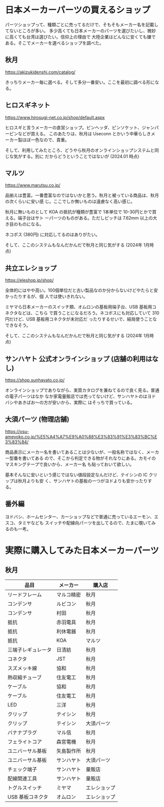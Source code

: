 # 日本メーカーパーツの買えるショップ

パーツショップって、種類ごとに売ってるだけで、そもそもメーカー名を記載してないところが多い。
多少高くても日本メーカーのパーツを選びたいし、微妙に高くても台湾は選びたい。信仰上の理由で
大陸企業はどんなに安くても嫌である。そこでメーカーを選べるショップを調べた。

## 秋月 

https://akizukidenshi.com/catalog/

きっちりメーカー毎に選べる。そして多分一番安い。ここを最初に調べる形になる。

## ヒロスギネット 

https://www.hirosugi-net.co.jp/shop/default.aspx

ヒロスギと言うメーカーの直営ショップ。ピンヘッダ、ピンソケット、ジャンパーピンなどが買える。
このあたりは、秋月は Useconn とかいう中華らしきメーカー製ほぼ一色なので、貴重。

そして、利用してみたところ、どうやら秋月のオンラインショップシステムと同じな気がする。別に
だからどうということではないが (2024.01 時点)

## マルツ 

https://www.marutsu.co.jp/

品揃えは豊富。一番豊富なのではないかと思う。秋月と被っている商品は、秋月の次くらいに安い感
じ。ここでしか無いものは遠慮なく高い感じ。

秋月に無いものとして KOA の抵抗が種類が豊富で 1本単位で 10-30円とかで買える。端子台はサト
ーパーツのものがある。ただしピッチは 7.62mm 以上の大き目のものになる。

ネコポス (380円) に対応してるのはありがたい。

そして、ここのシステムもなんだかんだで秋月と同じ気がする (2024年 1月時点)

## 共立エレショップ 

https://eleshop.jp/shop/

全体的にはやや高い。100個単位だと古い製品なのか分からないけどやたらと安かったりするが、個
人では使いきれない。

ミヤマら日本メーカーのスイッチ類、オムロンの基板用端子台、USB 基板用コネクタなどは、こちら
で買うことになるだろう。ネコポスにも対応していて 310円だけど、USB 基板用コネクタが未対応だ
ったりするせいで、結局使うことなできなそう。

そして、ここのシステムもなんだかんだで秋月と同じ気がする (2024年 1月時点)

## サンハヤト 公式オンラインショップ (店舗の利用はなし)

https://shop.sunhayato.co.jp/

オンラインショップでありながら、実質カタログを兼ねてるので良く見る。普通の電子パーツはなか
なか家電量販店では売ってないけど、サンハヤトのはヨドバシやあきばお〜の方が安いから、実際に
はそっちで買っている。

## 大須パーツ (物理店舗)

https://osu-ameyoko.co.jp/%E5%A4%A7%E9%A0%88%E3%83%91%E3%83%BC%E3%83%84/

商品表示にメーカー名を書いてあることは少ないが、一般名称ではなく、メーカー型番を書いてある
ので、そこから判定できる物がそれなりにある。カモイのマスキングテープで良いから、メーカー名
も貼っておいて欲しい。

基本そんなに安いという感じではない値段設定なんだけど、テイシンの IC クリップは秋月よりも安
く、サンハヤトの基板の一つがヨドよりも安かったりする。

## 番外編

ヨドバシ、ホームセンター、カーショップなどで普通に売っているエーモン、エスコ、タミヤなども
スイッチや配線向パーツを出してるので、たまに覗いてみるのも一考。

# 実際に購入してみた日本メーカーパーツ

## 秋月

| 品目                | メーカー   | 購入店      |
| ---                 | ---        | ---         |
| リードフレーム      | マルコ精密 | 秋月        |
| コンデンサ          | ルビコン   | 秋月        |
| コンデンサ          | 村田       | 秋月        |
| 抵抗                | 赤羽電具   | 秋月        |
| 抵抗                | 利休電器   | 秋月        |
| 抵抗                | KOA        | マルツ      |
| 三端子レギュレータ  | 日清紡     | 秋月        |
| コネクタ            | JST        | 秋月        |
| スズメッキ線        | 協和       | 秋月        |
| 熱収縮チューブ      | 住友電工   | 秋月        |
| ケーブル            | 協和       | 秋月        |
| ケーブル            | 住友電工   | 秋月        |
| LED                 | 三洋       | 秋月        |
| クリップ            | テイシン   | 秋月        |
| クリップ            | テイシン   | 大須パーツ  |
| バナナプラグ        | マル信     | 秋月        |
| フェライトコア      | 森宮電機   | 秋月        |
| ユニバーサル基板    | 矢島製作所 | 秋月        |
| ユニバーサル基板    | サンハヤト | 大須パーツ  |
| チェック端子        | サンハヤト | 量販店      |
| 配線関連工具        | サンハヤト | 量販店      | 
| トグルスイッチ      | ミヤマ     | エレショップ|
| USB 基板コネクタ    | オムロン   | エレショップ|

